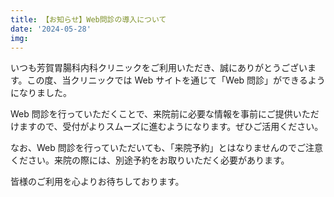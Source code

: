 ```yaml
---
title: 【お知らせ】Web問診の導入について
date: '2024-05-28'
img:
---
```


いつも芳賀胃腸科内科クリニックをご利用いただき、誠にありがとうございます。この度、当クリニックでは Web サイトを通じて「Web 問診」ができるようになりました。

Web 問診を行っていただくことで、来院前に必要な情報を事前にご提供いただけますので、受付がよりスムーズに進むようになります。ぜひご活用ください。

なお、Web 問診を行っていただいても、「来院予約」とはなりませんのでご注意ください。来院の際には、別途予約をお取りいただく必要があります。

皆様のご利用を心よりお待ちしております。
